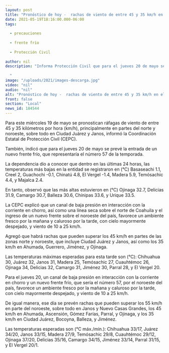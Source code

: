 ```yaml
---
layout: post
title: "Pronóstico de hoy -  rachas de viento de entre 45 y 35 km/h en el estado"
date: 2021-05-19T18:16:00.000-06:00
tags:
  
  - precauciones
  
  - frente frío
  
  - Protección Civil
  
author: nil
description: "Informa Protección Civil que para el jueves 20 de mayo se prevé la entrada de un nuevo frente frío, que representaría el número 57 de la temporada   "
image: "/uploads/2021/images-descarga.jpg"
video: "nil"
audio: "nil"
alt: "Pronóstico de hoy -  rachas de viento de entre 45 y 35 km/h en el estado"
front: false
section: "Local"
news_id: 184544
---
```


Para este miércoles 19 de mayo se pronostican ráfagas de viento de entre 45 y 35 kilómetros por hora (km/h), principalmente en partes del norte y noroeste, sobre todo en Ciudad Juárez y Janos, informó la Coordinación Estatal de Protección Civil (CEPC).

 

También, indicó que para el jueves 20 de mayo se prevé la entrada de un nuevo frente frío, que representaría el número 57 de la temporada.

 

La dependencia dio a conocer que dentro en las últimas 24 horas, las temperaturas más bajas en la entidad se registraron en (°C) Basaseachi 1.1, Creel 2, Guachochi -0.1, Chinatú 4.8, El Vergel -1.4, Madera 5.9, Temósachic 4.4, y Majalca 2.4.

 

En tanto, observó que las más altas estuvieron en (°C) Ojinaga 32.7, Delicias 31.9, Camargo 30.7, Balleza 30.6, Chínipas 33.6, y Urique 33.5.

 

La CEPC explicó que un canal de baja presión en interacción con la corriente en chorro, así como una línea seca sobre el norte de Coahuila y el ingreso de un nuevo frente sobre el noroeste del país, favorece un ambiente fresco por la mañana y caluroso por la tarde, con cielo mayormente despejado, y viento de 10 a 25 km/h.

 

Agregó que habrá rachas que pueden superar los 45 km/h en partes de las zonas norte y noroeste, que incluye Ciudad Juárez y Janos, así como los 35 km/h en Ahumada, Guerrero, Jiménez, y Ojinaga.

 

Las temperaturas máximas esperadas para esta tarde son (°C): Chihuahua 30, Juárez 32, Janos 31, Madera 25, Temósachic 27, Cuauhtémoc 26, Ojinaga 34, Delicias 32, Camargo 31, Jiménez 30, Parral 28, y El Vergel 20.

 

Para el jueves 20, un canal de baja presión en interacción con la corriente en chorro y un nuevo frente frío, que sería el número 57, por el noroeste del país, favorece un ambiente fresco por la mañana y caluroso por la tarde, con cielo mayormente despejado, y viento de 10 a 25 km/h.

 

De igual manera, ese día se prevén rachas que pueden superar los 55 km/h en parte del noroeste, sobre todo en Janos y Nuevo Casas Grandes, los 45 km/h en Ahumada, Ascensión, Gómez Farías, Parral, y Ojinaga, y los 35 km/h en Ciudad Juárez, Bocoyna, Balleza, y Jiménez.

 

Las temperaturas esperadas son (°C máx./mín.): Chihuahua 33/17, Juárez 34/20, Janos 33/15, Madera 27/9, Temósachic 29/8, Cuauhtémoc 29/12, Ojinaga 37/20, Delicias 35/16, Camargo 34/15, Jiménez 33/14, Parral 31/15, y El Vergel 20/1.
